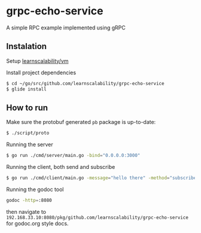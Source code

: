 # grpc-echo-service

A simple RPC example implemented using gRPC

## Instalation

Setup [learnscalability/vm](https://github.com/learnscalability/vm)

Install project dependencies
```sh
$ cd ~/go/src/github.com/learnscalability/grpc-echo-service
$ glide install
```

## How to run

Make sure the protobuf generated `pb` package is up-to-date:
```sh
$ ./script/proto
```

Running the server
```sh
$ go run ./cmd/server/main.go -bind="0.0.0.0:3000"
```

Running the client, both send and subscribe
```sh
$ go run ./cmd/client/main.go -message="hello there" -method="subscribe" -server="0.0.0.0:3000"
```

Running the godoc tool
```sh
godoc -http=:8080
```
then navigate to `192.168.33.10:8080/pkg/github.com/learnscalability/grpc-echo-service` for godoc.org style docs.

